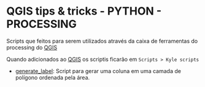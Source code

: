 # QGIS tips & tricks - PYTHON - PROCESSING

Scripts que feitos para serem utilizados através da caixa de ferramentas do processing do [QGIS](www.qgis.org)

Quando adicionados ao [QGIS](www.qgis.org) os scriptis ficarão em `Scripts > Kyle scripts`

* [generate_label](./generate_label/): Script para gerar uma coluna em uma camada de polígono ordenada pela área.
